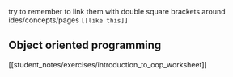 try to remember to link them with double square brackets around ides/concepts/pages 
`[[like this]]`
## Object oriented programming
[[student_notes/exercises/introduction_to_oop_worksheet]]



